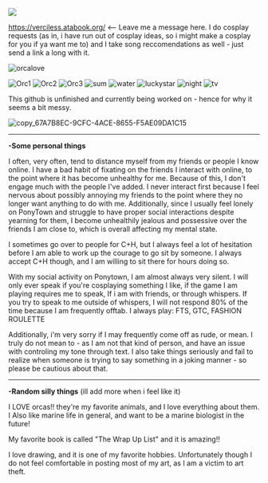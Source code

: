 ![](https://komarev.com/ghpvc/?username=verciless) 

https://verciless.atabook.org/ <-- Leave me a message here. I do cosplay requests (as in, i have run out of cosplay ideas, so i might make a cosplay for you if ya want me to) and I take song reccomendations as well - just send a link a long with it.

![orcalove](https://64.media.tumblr.com/0ac0ea7e93dddae41a40ff1d4948eca1/dee7af320228c3f8-e4/s250x400/bf33e559f4c8dde073bfe77a860f990ff6f941dc.gifv)

![Orc1](https://64.media.tumblr.com/c56a5a9dce099b9e18228840f35afaae/c56c5faad39d5be1-7b/s100x200/969d089e080837e6303632f45af8e963def0c7d5.gifv) ![Orc2](https://64.media.tumblr.com/34be90183d939f2d3c6d5ec0cbfc0045/c56c5faad39d5be1-be/s100x200/43d9b54e58ddc664c8d49c061b5d5963ebfb9c70.gifv) ![Orc3](https://64.media.tumblr.com/0da881c572b232ea62b5377b24440e10/c56c5faad39d5be1-fe/s100x200/e215be23c5a882de50d53b1431c86c88661f7915.gifv)
 ![sum](https://64.media.tumblr.com/8fd75d64d0e7c20279f1a1a39291aa80/6eac0cbc1027da31-3a/s100x200/05d47a200e3b7725225ba3780a47db913434afdf.gifv) ![water](https://64.media.tumblr.com/5d1f34ddeb66789e54306c948e95a8ee/8f3b966c768a7a38-e5/s100x200/4c93ae58a12d5237be8b5981b452ec4db6c8f371.gifv) ![luckystar](https://64.media.tumblr.com/231796cb0902abbc37f0dccc0e2e8c0f/0a314c1722fc4072-6e/s100x200/3c54da33774d9a86064bbcb28a8be2109371136c.gifv) ![night](https://64.media.tumblr.com/c0bc053497b6d2cdacf72607710c1e0c/0a314c1722fc4072-59/s100x200/aa6877408a07b3006e9993c626430f1fbea2343e.gifv) ![tv](https://64.media.tumblr.com/603280bb25174fe4ab92aa165ef7d0a8/321aa268678c99b9-ff/s100x200/d28fa8f73c9bd03444110b6b310f5a53cc2bd5eb.gifv)


This github is unfinished and currently being worked on - hence for why it seems a bit messy. 

![copy_67A7B8EC-9CFC-4ACE-8655-F5AE09DA1C15](https://github.com/user-attachments/assets/e38261e7-f222-4e35-afe4-b9e4a5d7e611)


<hr>

**-Some personal things**

I often, very often, tend to distance myself from my friends or people I know online. I have a bad habit of fixating on the friends I interact with online, to the point where it has become unhealthy for me. Because of this, I don't engage much with the people I've added. I never interact first because I feel nervous about possibly annoying my friends to the point where they no longer want anything to do with me. Additionally, since I usually feel lonely on PonyTown and struggle to have proper social interactions despite yearning for them, I become unhealthily jealous and possessive over the friends I am close to, which is overall affecting my mental state.

I sometimes go over to people for C+H, but I always feel a lot of hesitation before I am able to work up the courage to go sit by someone. I always accept C+H though, and I am willing to sit there for hours doing so.

With my social activity on Ponytown, I am almost always very silent. I will only ever speak if you're cosplaying something I like, if the game I am playing requires me to speak, If i am with friends, or through whispers. If you try to speak to me outside of whispers, I will not respond 80% of the time because I am frequently offtab. I always play: FTS, GTC, FASHION ROULETTE

Additionally, i'm very sorry if I may frequently come off as rude, or mean. I truly do not mean to - as I am not that kind of person, and have an issue with controling my tone through text. I also take things seriously and fail to realize when someone is trying to say something in a joking manner - so please be cautious about that.

<hr>

**-Random silly things** (ill add more when i feel like it) 

I LOVE orcas!! they're my favorite animals, and I love everything about them. I Also like marine life in general, and want to be a marine biologist in the future!

My favorite book is called "The Wrap Up List" and it is amazing!!

I love drawing, and it is one of my favorite hobbies. Unfortunately though I do not feel comfortable in posting most of my art, as I am a victim to art theft.
